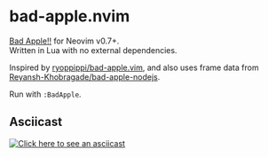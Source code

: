 # bad-apple.nvim

[Bad Apple!!](https://www.youtube.com/watch?v=UkgK8eUdpAo) for Neovim v0.7+.  
Written in Lua with no external dependencies.

Inspired by [ryoppippi/bad-apple.vim](https://github.com/ryoppippi/bad-apple.vim),
and also uses frame data from [Reyansh-Khobragade/bad-apple-nodejs](https://github.com/Reyansh-Khobragade/bad-apple-nodejs).

Run with `:BadApple`.

## Asciicast

[![Click here to see an asciicast](https://asciinema.org/a/ctgDbBZF9cdjcVgiLnu1IeTUL.svg)](https://asciinema.org/a/ctgDbBZF9cdjcVgiLnu1IeTUL)

